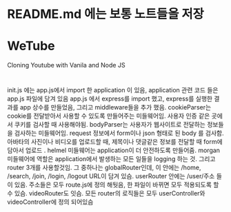 # README.md 에는 보통 노트들을 저장

# WeTube

Cloning Youtube with Vanila and Node JS

#

init.js 에는 app.js에서 import 한 application 이 있음, application 관련 코드 들은 app.js 파일에 담겨 있음
app.js 에서 express를 import 했고, express를 실행한 결과를 app 상수를 만들었음, 그리고 middleware들을 추가 했음. cookieParser는 cookie를 전달받아서 사용할 수 있도록 만들어주는 미들웨어임. 사용자 인증 같은 곳에서 쿠키를 검사할 때 사용해야됨. bodyParser는 사용자가 웹사이트로 전달하는 정보들을 검사하는 미들웨어임. request 정보에서 form이나 json 형태로 된 body 를 검사함. 아바타의 사진이나 비디오를 업로드할 때, 제목이나 댓글같은 정보를 전달할 때 form에 담아서 업로드 . helmel 미들웨어는 application이 더 안전하도록 만들어줌. morgan 미들웨어에 역할은 application에서 발생하는 모든 일들을 logging 하는 것. 그리고 router 3개를 사용할것임. 그 중하나는 globalRouter인데, 이 안에는 /home, /search, /join, /login, /logout URL이 담겨 있슴. userRouter 안에는 /user/주소 들이 있음. 주소들은 모두 route.js에 정의 해둿음, 한 파일이 바뀌면 모두 적용되도록 할 수 있슴. videoRouter도 잇슴. 모든 router의 로직들은 모두 userController와 videoController에 정의 되어있슴
